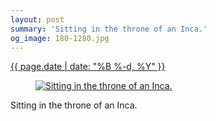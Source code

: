 ```yaml
---
layout: post
summary: 'Sitting in the throne of an Inca.'
og_image: 180-1280.jpg
---
```


<div class="post">
 <time>
  <a href="/180">
   {{ page.date | date: "%B %-d, %Y" }}
  </a>
 </time>
 <a href="/180">
  <figure data-taken="11/14/2013">
   <img alt="Sitting in the throne of an Inca." sizes="(min-width: 700px) 50vw, calc(100vw - 2rem)" src="{{ site.assets_url }}/180-640.jpg" srcset="{{ site.assets_url }}/180-1280.jpg 1280w, {{ site.assets_url }}/180-960.jpg 960w, {{ site.assets_url }}/180-640.jpg 640w, {{ site.assets_url }}/180-320.jpg 320w"/>
  </figure>
 </a>
 <span>
  Sitting in the throne of an Inca.
 </span>
</div>
